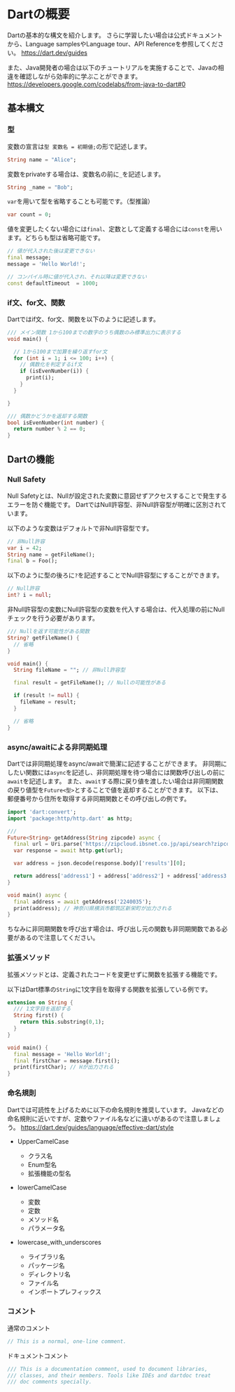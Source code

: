 # Dartの概要
Dartの基本的な構文を紹介します。
さらに学習したい場合は公式ドキュメントから、Language samplesやLanguage tour、API Referenceを参照してください。
https://dart.dev/guides

また、Java開発者の場合は以下のチュートリアルを実施することで、Javaの相違を確認しながら効率的に学ぶことができます。
https://developers.google.com/codelabs/from-java-to-dart#0

## 基本構文
### 型
変数の宣言は`型 変数名 = 初期値;`の形で記述します。
```dart
String name = "Alice";
```

変数をprivateする場合は、変数名の前に`_`を記述します。
```dart
String _name = "Bob";
```

`var`を用いて型を省略することも可能です。（型推論）
``` dart
var count = 0;
```

値を変更したくない場合には`final`、定数として定義する場合には`const`を用います。どちらも型は省略可能です。
```dart
// 値が代入された後は変更できない
final message;
message = 'Hello World!';

// コンパイル時に値が代入され、それ以降は変更できない
const defaultTimeout  = 1000;
```


### if文、for文、関数
Dartではif文、for文、関数を以下のように記述します。
``` dart
/// メイン関数 1から100までの数字のうち偶数のみ標準出力に表示する
void main() {

  // 1から100まで加算を繰り返すfor文
  for (int i = 1; i <= 100; i++) {
    // 偶数化を判定するif文
    if (isEvenNumber(i)) {
      print(i);
    }
  }

}

/// 偶数かどうかを返却する関数
bool isEvenNumber(int number) {
  return number % 2 == 0;
}

```

## Dartの機能
### Null Safety
Null Safetyとは、Nullが設定された変数に意図せずアクセスすることで発生するエラーを防ぐ機能です。
DartではNull許容型、非Null許容型が明確に区別されています。

以下のような変数はデフォルトで非Null許容型です。
```dart
// 非Null許容
var i = 42;
String name = getFileName();
final b = Foo();
```
以下のように型の後ろに`?`を記述することでNull許容型にすることができます。
```dart
// Null許容
int? i = null;
```

非Null許容型の変数にNull許容型の変数を代入する場合は、代入処理の前にNullチェックを行う必要があります。
```dart
/// Nullを返す可能性がある関数
String? getFileName() {
  // 省略
}

void main() {
  String fileName = ""; // 非Null許容型

  final result = getFileName(); // Nullの可能性がある

  if (result != null) {
    fileName = result;
  }

  // 省略
}
```

### async/awaitによる非同期処理
Dartでは非同期処理をasync/awaitで簡潔に記述することができます。
非同期にしたい関数には`async`を記述し、非同期処理を待つ場合には関数呼び出しの前に`await`を記述します。
また、`await`する際に戻り値を渡したい場合は非同期関数の戻り値型を`Future<型>`とすることで値を返却することができます。
以下は、郵便番号から住所を取得する非同期関数とその呼び出しの例です。

``` dart
import 'dart:convert';
import 'package:http/http.dart' as http;

/// 
Future<String> getAddress(String zipcode) async {
  final url = Uri.parse('https://zipcloud.ibsnet.co.jp/api/search?zipcode=$zipcode');
  var response = await http.get(url);

  var address = json.decode(response.body)['results'][0];

  return address['address1'] + address['address2'] + address['address3'];
}

void main() async {
  final address = await getAddress('2240035');
  print(address); // 神奈川県横浜市都筑区新栄町が出力される
}
```
ちなみに非同期関数を呼び出す場合は、呼び出し元の関数も非同期関数である必要があるので注意してください。

### 拡張メソッド
拡張メソッドとは、定義されたコードを変更せずに関数を拡張する機能です。

以下はDart標準の`String`に1文字目を取得する関数を拡張している例です。
```dart
extension on String {
  /// 1文字目を返却する
  String first() {
    return this.substring(0,1);
  }
}

void main() {
  final message = 'Hello World!';
  final firstChar = message.first();
  print(firstChar); // Hが出力される
}
```

### 命名規則
Dartでは可読性を上げるために以下の命名規則を推奨しています。
Javaなどの命名規則に近いですが、定数やファイル名などに違いがあるので注意しましょう。
https://dart.dev/guides/language/effective-dart/style

* UpperCamelCase
  * クラス名
  * Enum型名
  * 拡張機能の型名

* lowerCamelCase
  * 変数
  * 定数
  * メソッド名
  * パラメータ名

* lowercase_with_underscores
  * ライブラリ名
  * パッケージ名
  * ディレクトリ名
  * ファイル名
  * インポートプレフィックス


### コメント

通常のコメント
``` dart
// This is a normal, one-line comment.
```

ドキュメントコメント
``` dart
/// This is a documentation comment, used to document libraries,
/// classes, and their members. Tools like IDEs and dartdoc treat
/// doc comments specially.
```